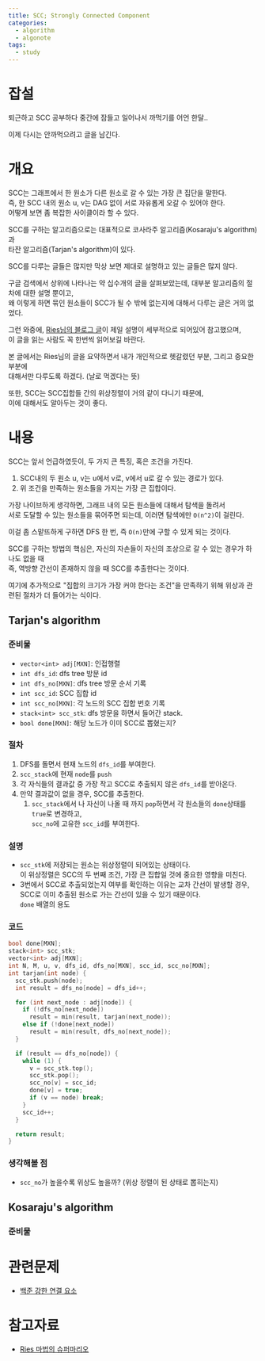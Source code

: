 ```yaml
---
title: SCC; Strongly Connected Component
categories:
  - algorithm
  - algonote
tags:
  - study
---
```


# 잡설
퇴근하고 SCC 공부하다 중간에 잠들고 일어나서 까먹기를 어언 한달..

이제 다시는 안까먹으려고 글을 남긴다.

# 개요
SCC는 그래프에서 한 원소가 다른 원소로 갈 수 있는 가장 큰 집단을 말한다.\
즉, 한 SCC 내의 원소 u, v는 DAG 없이 서로 자유롭게 오갈 수 있어야 한다.\
어떻게 보면 좀 복잡한 사이클이라 할 수 있다.

SCC를 구하는 알고리즘으로는 대표적으로 코사라주 알고리즘(Kosaraju's algorithm)과\
타잔 알고리즘(Tarjan's algorithm)이 있다.

SCC를 다루는 글들은 많지만 막상 보면 제대로 설명하고 있는 글들은 많지 않다.

구글 검색에서 상위에 나타나는 약 십수개의 글을 살펴보았는데, 대부분 알고리즘의 절차에 대한 설명 뿐이고,\
왜 이렇게 하면 묶인 원소들이 SCC가 될 수 밖에 없는지에 대해서 다루는 글은 거의 없었다.

그런 와중에, [Ries님의 블로그 글](https://blog.naver.com/kks227/220802519976)이 제일 설명이 세부적으로 되어있어 참고했으며,\
이 글을 읽는 사람도 꼭 한번씩 읽어보길 바란다.

본 글에서는 Ries님의 글을 요약하면서 내가 개인적으로 헷갈렸던 부분, 그리고 중요한 부분에\
대해서만 다루도록 하겠다. (날로 먹겠다는 뜻)

또한, SCC는 SCC집합들 간의 위상정렬이 거의 같이 다니기 때문에,\
이에 대해서도 알아두는 것이 좋다.


# 내용
SCC는 앞서 언급하였듯이, 두 가지 큰 특징, 혹은 조건을 가진다.
1. SCC내의 두 원소 u, v는 u에서 v로, v에서 u로 갈 수 있는 경로가 있다.
2. 위 조건을 만족하는 원소들을 가지는 가장 큰 집합이다.

가장 나이브하게 생각하면, 그래프 내의 모든 원소들에 대해서 탐색을 돌려서\
서로 도달할 수 있는 원소들을 묶어주면 되는데, 이러면 탐색에만 `O(n^2)`이 걸린다.

이걸 좀 스맡뜨하게 구하면 DFS 한 번, 즉 `O(n)`만에 구할 수 있게 되는 것이다.

SCC를 구하는 방법의 핵심은, 자신의 자손들이 자신의 조상으로 갈 수 있는 경우가 하나도 없을 때\
즉, 역방향 간선이 존재하지 않을 때 SCC를 추출한다는 것이다.

여기에 추가적으로 "집합의 크기가 가장 커야 한다는 조건"을 만족하기 위해 위상과 관련된 절차가 더 들어가는 식이다.


## Tarjan's algorithm
### 준비물
* `vector<int> adj[MXN]`: 인접행렬
* `int dfs_id`: dfs tree 방문 id
* `int dfs_no[MXN]`: dfs tree 방문 순서 기록
* `int scc_id`: SCC 집합 id
* `int scc_no[MXN]`: 각 노드의 SCC 집합 번호 기록
* `stack<int> scc_stk`: dfs 방문을 하면서 들어간 stack.
* `bool done[MXN]`: 해당 노드가 이미 SCC로 뽑혔는지?

### 절차
1. DFS를 돌면서 현재 노드의 `dfs_id`를 부여한다.
2. `scc_stack`에 현재 `node`를 `push`
3. 각 자식들의 결과값 중 가장 작고 SCC로 추출되지 않은 `dfs_id`를 받아온다.
4. 만약 결과값이 없을 경우, SCC를 추출한다.
    1. `scc_stack`에서 나 자신이 나올 때 까지 `pop`하면서 각 원소들의 `done`상태를 `true`로 변경하고,\
    `scc_no`에 고유한 `scc_id`를 부여한다.
    
### 설명
* `scc_stk`에 저장되는 원소는 위상정렬이 되어있는 상태이다.\
  이 위상정렬은 SCC의 두 번째 조건, 가장 큰 집합일 것에 중요한 영향을 미친다.
* 3번에서 SCC로 추출되었는지 여부를 확인하는 이유는 교차 간선이 발생할 경우,\
  SCC로 이미 추출된 원소로 가는 간선이 있을 수 있기 때문이다.\
  `done` 배열의 용도


### 코드
```c++
bool done[MXN];
stack<int> scc_stk;
vector<int> adj[MXN];
int N, M, u, v, dfs_id, dfs_no[MXN], scc_id, scc_no[MXN];
int tarjan(int node) {
  scc_stk.push(node);
  int result = dfs_no[node] = dfs_id++;

  for (int next_node : adj[node]) {
    if (!dfs_no[next_node])
      result = min(result, tarjan(next_node));
    else if (!done[next_node])
      result = min(result, dfs_no[next_node]);
  }

  if (result == dfs_no[node]) {
    while (1) {
      v = scc_stk.top();
      scc_stk.pop();
      scc_no[v] = scc_id;
      done[v] = true;
      if (v == node) break;
    }
    scc_id++;
  }

  return result;
}
```

### 생각해볼 점
* `scc_no`가 높을수록 위상도 높을까? (위상 정렬이 된 상태로 뽑히는지)

## Kosaraju's algorithm
### 준비물


# 관련문제
* [백준 강한 연결 요소](https://www.acmicpc.net/step/43)

# 참고자료
* [Ries 마법의 슈퍼마리오](https://blog.naver.com/kks227/220802519976)
